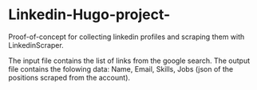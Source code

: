 # Linkedin-Hugo-project-
Proof-of-concept for collecting linkedin profiles and scraping them with LinkedinScraper. 

The input file contains the list of links from the google search.
The output file contains the folowing data: Name, Email, Skills, Jobs (json of the positions scraped from the account). 


